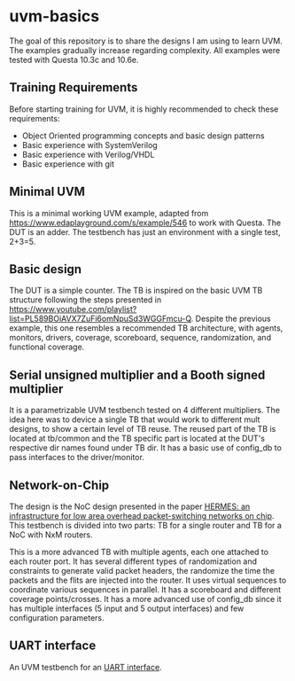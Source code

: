 # uvm-basics
The goal of this repository is to share the designs I am using to learn UVM. The examples gradually increase regarding complexity.
All examples were tested with Questa 10.3c and 10.6e.

## Training Requirements

Before starting training for UVM, it is highly recommended to check these requirements:
 - Object Oriented programming concepts and basic design patterns
 - Basic experience with SystemVerilog
 - Basic experience with Verilog/VHDL
 - Basic experience with git

## Minimal UVM

This is a minimal working UVM example, adapted from https://www.edaplayground.com/s/example/546
to work with Questa. The DUT is an adder. The testbench has just an environment with a single test, 2+3=5.

## Basic design 

The DUT is a simple counter. The TB is inspired on the basic UVM TB structure following the steps presented in 
https://www.youtube.com/playlist?list=PL589BOiAVX7ZuFi6omNpuSd3WGGFmcu-Q.
Despite the previous example, this one resembles a recommended TB architecture, with agents, monitors, drivers, coverage, scoreboard, sequence, randomization, and functional coverage.

## Serial unsigned multiplier and a Booth signed multiplier

It is a parametrizable UVM testbench tested on 4 different multipliers. The idea here was to device a single TB that would work to different mult designs, to show a certain level of TB reuse. The reused part of the TB is located at tb/common and the TB specific part is located at the DUT's respective dir names found under TB dir. It has a basic use of config_db to pass interfaces to the driver/monitor.

## Network-on-Chip

The design is the NoC design presented in the paper [HERMES: an infrastructure for low area overhead packet-switching networks on chip](https://www.sciencedirect.com/science/article/pii/S0167926004000185). This testbench is divided into two parts: TB for a single router and TB for a NoC with NxM routers.

This is a more advanced TB with multiple agents, each one attached to each router port. It has several different types of randomization and constraints to generate valid packet headers, the randomize the time the packets and the flits are injected into the router. It uses virtual sequences to coordinate various sequences in parallel. It has a scoreboard and different coverage points/crosses. It has a more advanced use of config_db since it has multiple interfaces (5 input and 5 output interfaces) and few configuration parameters.

## UART interface

An UVM testbench for an [UART interface](http://www.asic-world.com/examples/verilog/uart.html).

